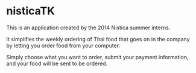 nisticaTK
=========
This is an application created by the 2014 Nistica summer interns.

It simplifies the weekly ordering of Thai food that goes on in the company by letting you order food from your computer.

Simply choose what you want to order, submit your payment information, and your food will be sent to be ordered. 
